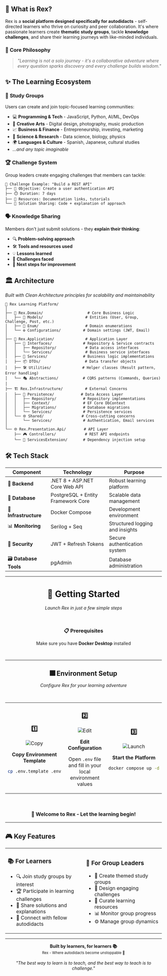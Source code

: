 

## 🦖 **What is Rex?**

Rex is a **social platform designed specifically for autodidacts** - self-directed learners who thrive on curiosity and peer collaboration. It's where passionate learners create **thematic study groups**, tackle **knowledge challenges**, and share their learning journeys with like-minded individuals.

### 🎯 **Core Philosophy**
> *"Learning is not a solo journey - it's a collaborative adventure where every question sparks discovery and every challenge builds wisdom."*

## ✨ **The Learning Ecosystem**

### 👥 **Study Groups**
Users can create and join topic-focused learning communities:
- 💻 **Programming & Tech** - JavaScript, Python, AI/ML, DevOps
- 🎨 **Creative Arts** - Digital design, photography, music production
- 📈 **Business & Finance** - Entrepreneurship, investing, marketing
- 🔬 **Science & Research** - Data science, biology, physics
- 🌍 **Languages & Culture** - Spanish, Japanese, cultural studies
- *...and any topic imaginable*

### 🏆 **Challenge System**
Group leaders create engaging challenges that members can tackle:

```
📄 Challenge Example: "Build a REST API"
├── 🎯 Objective: Create a user authentication API
├── ⏱️ Duration: 7 days
├── 📁 Resources: Documentation links, tutorials
└── 💬 Solution Sharing: Code + explanation of approach
```

### 🗣️ **Knowledge Sharing**
Members don't just submit solutions - they **explain their thinking**:
- 🔍 **Problem-solving approach**
- 🛠️ **Tools and resources used**
- 💡 **Lessons learned**
- 🚫 **Challenges faced**
- 🚀 **Next steps for improvement**

## 🏛️ **Architecture**

*Built with Clean Architecture principles for scalability and maintainability*

```
🦖 Rex Learning Platform/
│
├── 🧠 Rex.Domain/                    # Core Business Logic
│   ├── 👥 Models/                   # Entities (User, Group, Challenge, Post, etc.)
│   ├── 🎲 Enum/                     # Domain enumerations
│   └── ⚙️ Configurations/          # Domain settings (JWT, Email)
│
├── 🎯 Rex.Application/              # Application Layer
│   ├── 🔌 Interfaces/              # Repository & Service contracts
│   │   ├── Repository/             # Data access interfaces
│   │   └── Services/               # Business service interfaces
│   ├── 🚀 Services/                # Business logic implementations
│   ├── 📦 DTOs/                    # Data transfer objects
│   ├── 🛠️ Utilities/              # Helper classes (Result pattern, Error handling)
│   └── 🎭 Abstractions/           # CQRS patterns (Commands, Queries)
│
├── 🏗️ Rex.Infrastructure/          # External Concerns
│   ├── 💾 Persistence/            # Data Access Layer
│   │   ├── Repository/            # Repository implementations
│   │   ├── Context/               # EF Core DbContext
│   │   ├── Migrations/            # Database migrations
│   │   └── Services/              # Persistence services
│   └── 🌐 Shared/                 # Cross-cutting concerns
│       └── Services/              # Authentication, Email services
│
└── 🌐 Rex.Presentation.Api/        # API Layer
    ├── 🎮 Controllers/             # REST API endpoints
    └── 🔧 ServicesExtension/       # Dependency injection setup
```

## 🛠️ **Tech Stack**

| Component | Technology | Purpose |
|-----------|------------|----------|
| 🧠 **Backend** | .NET 8 + ASP.NET Core Web API | Robust learning platform |
| 💾 **Database** | PostgreSQL + Entity Framework Core | Scalable data management |
| 🔄 **Infrastructure** | Docker Compose | Development environment |
| 📊 **Monitoring** | Serilog + Seq | Structured logging and insights |
| 🔐 **Security** | JWT + Refresh Tokens | Secure authentication system |
| 🗃️ **Database Tools** | pgAdmin | Database administration |

---

<div align="center">

# 🚀 **Getting Started**

*Launch Rex in just a few simple steps*

</div>

<br>

<div align="center">

### 📋 **Prerequisites**

Make sure you have **Docker Desktop** installed

</div>

<br>

---

<div align="center">

## 🎆 **Environment Setup**

*Configure Rex for your learning adventure*

</div>

<br>

<div align="center">

<table>
<tr>
<td width="33%" align="center">

### 1️⃣
<img src="https://img.shields.io/badge/Copy-Template-FF9500?style=for-the-badge&logo=files&logoColor=white" alt="Copy">

**Copy Environment Template**

```bash
cp .env.template .env
```

</td>
<td width="33%" align="center">

### 2️⃣
<img src="https://img.shields.io/badge/Configure-Variables-4CAF50?style=for-the-badge&logo=edit&logoColor=white" alt="Edit">

**Edit Configuration**

Open `.env` file and fill in your local environment values

</td>
<td width="33%" align="center">

### 3️⃣
<img src="https://img.shields.io/badge/Launch-Rex-2196F3?style=for-the-badge&logo=rocket&logoColor=white" alt="Launch">

**Start the Platform**

```bash
docker compose up -d
```

</td>
</tr>
</table>

</div>

<br>

<div align="center">



### 🦖 **Welcome to Rex - Let the learning begin!**

</div>

---

## 🎮 **Key Features**

<table>
<tr>
<td width="50%">

### 📚 **For Learners**
- 🔍 Join study groups by interest
- 🏆 Participate in learning challenges
- 💬 Share solutions and explanations
- 🤝 Connect with fellow autodidacts

</td>
<td width="50%">

### 👑 **For Group Leaders**
- 🎨 Create themed study groups
- 🎯 Design engaging challenges
- 📁 Curate learning resources
- 📊 Monitor group progress
- ⚙️ Manage group dynamics

</td>
</tr>
</table>



---

<div align="center">
  <strong>Built by learners, for learners 📚</strong><br>
  <sub>Rex - Where autodidacts become unstoppable 🦖</sub><br><br>
  <em>"The best way to learn is to teach, and the best way to teach is to challenge."</em>
</div>